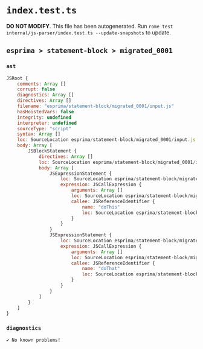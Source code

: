 # `index.test.ts`

**DO NOT MODIFY**. This file has been autogenerated. Run `rome test internal/js-parser/index.test.ts --update-snapshots` to update.

## `esprima > statement-block > migrated_0001`

### `ast`

```javascript
JSRoot {
	comments: Array []
	corrupt: false
	diagnostics: Array []
	directives: Array []
	filename: "esprima/statement-block/migrated_0001/input.js"
	hasHoistedVars: false
	integrity: undefined
	interpreter: undefined
	sourceType: "script"
	syntax: Array []
	loc: SourceLocation esprima/statement-block/migrated_0001/input.js 1:0-2:0
	body: Array [
		JSBlockStatement {
			directives: Array []
			loc: SourceLocation esprima/statement-block/migrated_0001/input.js 1:0-1:23
			body: Array [
				JSExpressionStatement {
					loc: SourceLocation esprima/statement-block/migrated_0001/input.js 1:2-1:11
					expression: JSCallExpression {
						arguments: Array []
						loc: SourceLocation esprima/statement-block/migrated_0001/input.js 1:2-1:10
						callee: JSReferenceIdentifier {
							name: "doThis"
							loc: SourceLocation esprima/statement-block/migrated_0001/input.js 1:2-1:8 (doThis)
						}
					}
				}
				JSExpressionStatement {
					loc: SourceLocation esprima/statement-block/migrated_0001/input.js 1:12-1:21
					expression: JSCallExpression {
						arguments: Array []
						loc: SourceLocation esprima/statement-block/migrated_0001/input.js 1:12-1:20
						callee: JSReferenceIdentifier {
							name: "doThat"
							loc: SourceLocation esprima/statement-block/migrated_0001/input.js 1:12-1:18 (doThat)
						}
					}
				}
			]
		}
	]
}
```

### `diagnostics`

```
✔ No known problems!

```
